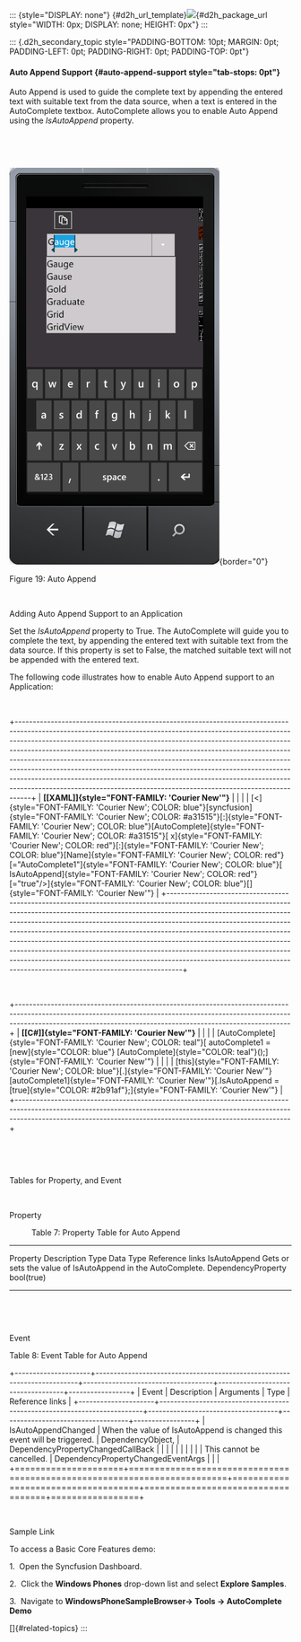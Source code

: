::: {style="DISPLAY: none"}
[](ms-xhelp:///?Id=d2h_url_template){#d2h_url_template}![](!package_url!){#d2h_package_url style="WIDTH: 0px; DISPLAY: none; HEIGHT: 0px"}
:::

::: {.d2h_secondary_topic style="PADDING-BOTTOM: 10pt; MARGIN: 0pt; PADDING-LEFT: 0pt; PADDING-RIGHT: 0pt; PADDING-TOP: 0pt"}
#### Auto Append Support {#auto-append-support style="tab-stops: 0pt"}

Auto Append is used to guide the complete text by appending the entered text with suitable text from the data source, when a text is entered in the AutoComplete textbox. AutoComplete allows you to enable Auto Append using the *IsAutoAppend* property.

 

 

![Description: C:\\Users\\labuser\\Desktop\\Image\\AutoAppend.png](ImagesExt/image78_22.png){border="0"}

Figure 19: Auto Append

 

Adding Auto Append Support to an Application

Set the *IsAutoAppend* property to True. The AutoComplete will guide you to complete the text, by appending the entered text with suitable text from the data source. If this property is set to False, the matched suitable text will not be appended with the entered text.

The following code illustrates how to enable Auto Append support to an Application: 

 

+----------------------------------------------------------------------------------------------------------------------------------------------------------------------------------------------------------------------------------------------------------------------------------------------------------------------------------------------------------------------------------------------------------------------------------------------------------------------------------------------------------------------------------------------------------------------------------------------------------------------------------------------------+
| **[\[XAML\]]{style="FONT-FAMILY: 'Courier New'"}**                                                                                                                                                                                                                                                                                                                                                                                                                                                                                                                                                                                                 |
|                                                                                                                                                                                                                                                                                                                                                                                                                                                                                                                                                                                                                                                    |
| [\<]{style="FONT-FAMILY: 'Courier New'; COLOR: blue"}[syncfusion]{style="FONT-FAMILY: 'Courier New'; COLOR: #a31515"}[:]{style="FONT-FAMILY: 'Courier New'; COLOR: blue"}[AutoComplete]{style="FONT-FAMILY: 'Courier New'; COLOR: #a31515"}[ x]{style="FONT-FAMILY: 'Courier New'; COLOR: red"}[:]{style="FONT-FAMILY: 'Courier New'; COLOR: blue"}[Name]{style="FONT-FAMILY: 'Courier New'; COLOR: red"}[=\"AutoComplete1\"]{style="FONT-FAMILY: 'Courier New'; COLOR: blue"}[ IsAutoAppend]{style="FONT-FAMILY: 'Courier New'; COLOR: red"}[=\"true\"/\>]{style="FONT-FAMILY: 'Courier New'; COLOR: blue"}[]{style="FONT-FAMILY: 'Courier New'"} |
+----------------------------------------------------------------------------------------------------------------------------------------------------------------------------------------------------------------------------------------------------------------------------------------------------------------------------------------------------------------------------------------------------------------------------------------------------------------------------------------------------------------------------------------------------------------------------------------------------------------------------------------------------+

 

+----------------------------------------------------------------------------------------------------------------------------------------------------------------------------------------------------------------------------------------+
| **[\[C#\]]{style="FONT-FAMILY: 'Courier New'"}**                                                                                                                                                                                       |
|                                                                                                                                                                                                                                        |
| [AutoComplete]{style="FONT-FAMILY: 'Courier New'; COLOR: teal"}[ autoComplete1 = [new]{style="COLOR: blue"} [AutoComplete]{style="COLOR: teal"}();]{style="FONT-FAMILY: 'Courier New'"}                                                |
|                                                                                                                                                                                                                                        |
| [this]{style="FONT-FAMILY: 'Courier New'; COLOR: blue"}[.]{style="FONT-FAMILY: 'Courier New'"}[autoComplete1]{style="FONT-FAMILY: 'Courier New'"}[.IsAutoAppend = [true]{style="COLOR: #2b91af"};]{style="FONT-FAMILY: 'Courier New'"} |
+----------------------------------------------------------------------------------------------------------------------------------------------------------------------------------------------------------------------------------------+

 

 

Tables for Property, and Event

 

Property

          Table 7: Property Table for Auto Append

  -------------- ------------------------------------------------------------- -------------------- ------------ -----------------
  Property       Description                                                   Type                 Data Type    Reference links
  IsAutoAppend   Gets or sets the value of IsAutoAppend in the AutoComplete.   DependencyProperty   bool(true)   
  -------------- ------------------------------------------------------------- -------------------- ------------ -----------------

 

 

Event

Table 8: Event Table for Auto Append

+---------------------+-------------------------------------------------------------------------+------------------------------------+-----------------------------------+-----------------+
| Event               | Description                                                             | Arguments                          | Type                              | Reference links |
+---------------------+-------------------------------------------------------------------------+------------------------------------+-----------------------------------+-----------------+
| IsAutoAppendChanged | When the value of IsAutoAppend is changed this event will be triggered. | DependencyObject,                  | DependencyPropertyChangedCallBack |                 |
|                     |                                                                         |                                    |                                   |                 |
|                     | This cannot be cancelled.                                               | DependencyPropertyChangedEventArgs |                                   |                 |
+=====================+=========================================================================+====================================+===================================+=================+

 

Sample Link

To access a Basic Core Features demo:

1.  Open the Syncfusion Dashboard.

2.  Click the **Windows Phones** drop-down list and select **Explore Samples**.

3.  Navigate to **WindowsPhoneSampleBrowser-\> Tools -\> AutoComplete Demo**

[]{#related-topics}
:::
